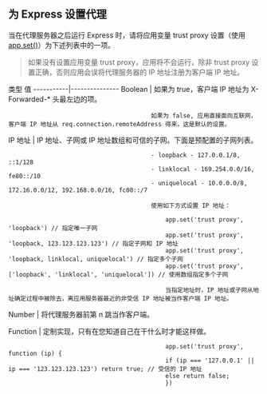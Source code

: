 ## 为 Express 设置代理
当在代理服务器之后运行 Express 时，请将应用变量 trust proxy 设置（使用 [app.set()](http://www.expressjs.com.cn/4x/api.html#app.set)）为下述列表中的一项。

> 如果没有设置应用变量 trust proxy，应用将不会运行，除非 trust proxy 设置正确，否则应用会误将代理服务器的 IP 地址注册为客户端 IP 地址。


类型	                                                    值
-----------|---------------
Boolean	   |                                 如果为 true，客户端 IP 地址为 X-Forwarded-* 头最左边的项。  
                                            
                                            如果为 false, 应用直接面向互联网，客户端 IP 地址从 req.connection.remoteAddress 得来，这是默认的设置。

IP 地址     |                                IP 地址、子网或 IP 地址数组和可信的子网。下面是预配置的子网列表。
                                            
                                            - loopback - 127.0.0.1/8, ::1/128
                                            - linklocal - 169.254.0.0/16, fe80::/10
                                            - uniquelocal - 10.0.0.0/8, 172.16.0.0/12, 192.168.0.0/16, fc00::/7
                                            
                                            使用如下方式设置 IP 地址：
                                                
                                                app.set('trust proxy', 'loopback') // 指定唯一子网
                                                app.set('trust proxy', 'loopback, 123.123.123.123') // 指定子网和 IP 地址
                                                app.set('trust proxy', 'loopback, linklocal, uniquelocal') // 指定多个子网
                                                app.set('trust proxy', ['loopback', 'linklocal', 'uniquelocal']) // 使用数组指定多个子网
                                                
                                                当指定地址时，IP 地址或子网从地址确定过程中被除去，离应用服务器最近的非受信 IP 地址被当作客户端 IP 地址。

Number	   |                                 将代理服务器前第 n 跳当作客户端。

Function	|                                定制实现，只有在您知道自己在干什么时才能这样做。

                                                app.set('trust proxy', function (ip) {
                                                if (ip === '127.0.0.1' || ip === '123.123.123.123') return true; // 受信的 IP 地址
                                                else return false;
                                                })